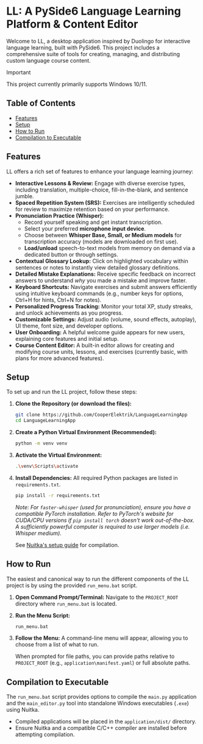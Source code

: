 # LL: A PySide6 Language Learning Platform & Content Editor

Welcome to LL, a desktop application inspired by Duolingo for interactive language learning, built with PySide6. This project includes a comprehensive suite of tools for creating, managing, and distributing custom language course content.

>[!IMPORTANT]
>This project currently primarily supports Windows 10/11.

## Table of Contents

- [Features](#features)
- [Setup](#setup)
- [How to Run](#how-to-run)
- [Compilation to Executable](#compilation-to-executable)

## Features

LL offers a rich set of features to enhance your language learning journey:

*   **Interactive Lessons & Review:** Engage with diverse exercise types, including translation, multiple-choice, fill-in-the-blank, and sentence jumble.
*   **Spaced Repetition System (SRS):** Exercises are intelligently scheduled for review to maximize retention based on your performance.
*   **Pronunciation Practice (Whisper):**
    *   Record yourself speaking and get instant transcription.
    *   Select your preferred **microphone input device**.
    *   Choose between **Whisper Base, Small, or Medium models** for transcription accuracy (models are downloaded on first use).
    *   **Load/unload** speech-to-text models from memory on demand via a dedicated button or through settings.
*   **Contextual Glossary Lookup:** Click on highlighted vocabulary within sentences or notes to instantly view detailed glossary definitions.
*   **Detailed Mistake Explanations:** Receive specific feedback on incorrect answers to understand *why* you made a mistake and improve faster.
*   **Keyboard Shortcuts:** Navigate exercises and submit answers efficiently using intuitive keyboard commands (e.g., number keys for options, Ctrl+H for hints, Ctrl+N for notes).
*   **Personalized Progress Tracking:** Monitor your total XP, study streaks, and unlock achievements as you progress.
*   **Customizable Settings:** Adjust audio (volume, sound effects, autoplay), UI theme, font size, and developer options.
*   **User Onboarding:** A helpful welcome guide appears for new users, explaining core features and initial setup.
*   **Course Content Editor:** A built-in editor allows for creating and modifying course units, lessons, and exercises (currently basic, with plans for more advanced features).

## Setup

To set up and run the LL project, follow these steps:

1.  **Clone the Repository (or download the files):**
    ```bash
    git clone https://github.com/CooperElektrik/LanguageLearningApp
    cd LanguageLearningApp
    ```

2.  **Create a Python Virtual Environment (Recommended):**
    ```bash
    python -m venv venv
    ```

3.  **Activate the Virtual Environment:**
    ```bash
    .\venv\Scripts\activate
    ```

4.  **Install Dependencies:**
    All required Python packages are listed in `requirements.txt`.
    ```bash
    pip install -r requirements.txt
    ```
    *Note: For `faster-whisper` (used for pronunciation), ensure you have a compatible PyTorch installation. Refer to PyTorch's website for CUDA/CPU versions if `pip install torch` doesn't work out-of-the-box. A sufficiently powerful computer is required to use larger models (i.e. Whisper medium).*

    See [Nuitka's setup guide](https://nuitka.net/user-documentation/tutorial-setup-and-build.html) for compilation.

## How to Run

The easiest and canonical way to run the different components of the LL project is by using the provided `run_menu.bat` script.

1.  **Open Command Prompt/Terminal:** Navigate to the `PROJECT_ROOT` directory where `run_menu.bat` is located.
2.  **Run the Menu Script:**
    ```bash
    run_menu.bat
    ```
3.  **Follow the Menu:** A command-line menu will appear, allowing you to choose from a list of what to run.

    When prompted for file paths, you can provide paths relative to `PROJECT_ROOT` (e.g., `application\manifest.yaml`) or full absolute paths.

## Compilation to Executable

The `run_menu.bat` script provides options to compile the `main.py` application and the `main_editor.py` tool into standalone Windows executables (`.exe`) using Nuitka.

-   Compiled applications will be placed in the `application/dist/` directory.
-   Ensure Nuitka and a compatible C/C++ compiler are installed before attempting compilation.